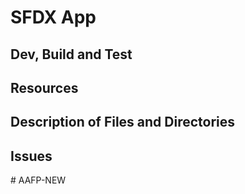 # SFDX App

## Dev, Build and Test

## Resources

## Description of Files and Directories

## Issues
#   A A F P - N E W  
 